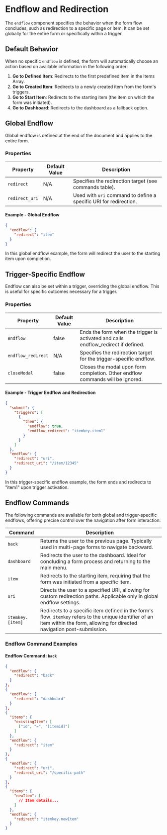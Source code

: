 # Endflow and Redirection

The `endflow` component specifies the behavior when the form flow concludes, such as redirection to a specific page or item. It can be set globally for the entire form or specifically within a trigger.

## Default Behavior

When no specific `endflow` is defined, the form will automatically choose an action based on available information in the following order:

1. **Go to Defined Item**: Redirects to the first predefined item in the Items Array.
2. **Go to Created Item**: Redirects to a newly created item from the form's triggers.
3. **Go to Start Item**: Redirects to the starting item (the item on which the form was initiated).
4. **Go to Dashboard**: Redirects to the dashboard as a fallback option.

## Global Endflow

Global endflow is defined at the end of the document and applies to the entire form.

### Properties

| Property       | Default Value | Description |
|----------------|---------------|-------------|
| `redirect`     | N/A           | Specifies the redirection target (see commands table). |
| `redirect_uri` | N/A           | Used with `uri` command to define a specific URI for redirection. |

#### Example - Global Endflow

```json
{
  "endflow": {
    "redirect": "item"
  }
}
```
In this global endflow example, the form will redirect the user to the starting item upon completion.

## Trigger-Specific Endflow
Endflow can also be set within a trigger, overriding the global endflow. This is useful for specific outcomes necessary for a trigger.

### Properties
|Property	|Default Value	|Description
|----------------|---------------|-------------|
|`endflow`	        |false	|Ends the form when the trigger is activated and calls endflow_redirect if defined.
|`endflow_redirect`	|N/A	|Specifies the redirection target for the trigger-specific endflow.
|`closeModal`	        |false	|Closes the modal upon form completion. Other endflow commands will be ignored.

#### Example - Trigger Endflow and Redirection

```json
{
  "submit": {
    "triggers": [
      {
        "then": {
          "endflow": true,
          "endflow_redirect": "itemkey.item1"
        }
      }
    ]
  },
  "endflow": {
    "redirect": "uri",
    "redirect_uri": "/item/12345"
  }
}
```
In this trigger-specific endflow example, the form ends and redirects to "item1" upon trigger activation.

## Endflow Commands

The following commands are available for both global and trigger-specific endflows, offering precise control over the navigation after form interaction:

| Command           | Description |
|-------------------|-------------|
| `back`            | Returns the user to the previous page. Typically used in multi-page forms to navigate backward. |
| `dashboard`       | Redirects the user to the dashboard. Ideal for concluding a form process and returning to the main menu. |
| `item`            | Redirects to the starting item, requiring that the form was initiated from a specific item. |
| `uri`             | Directs the user to a specified URI, allowing for custom redirection paths. Applicable only in global endflow settings. |
| `itemkey.[item]`  | Redirects to a specific item defined in the form's flow. `itemkey` refers to the unique identifier of an item within the form, allowing for directed navigation post-submission. |

### Endflow Command Examples

#### Endflow Command: `back`
```json
{
  "endflow": {
    "redirect": "back"
  }
},
{
  "endflow": {
    "redirect": "dashboard"
  }
},
{
  "items": {
    "existingItem": [
      ["id", "=", "[itemid]"]
    ]
  },
  "endflow": {
    "redirect": "item"
  }
},
{
  "endflow": {
    "redirect": "uri",
    "redirect_uri": "/specific-path"
  }
},
{
  "items": {
    "newItem": [
      // Item details...
    ]
  },
  "endflow": {
    "redirect": "itemkey.newItem"
  }
}
```
